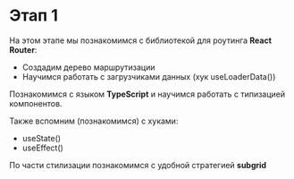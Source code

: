 # Этап 1

На этом этапе мы познакомимся с библиотекой для роутинга **React Router**:

- Создадим дерево маршрутизации
- Научимся работать с загрузчиками данных (хук useLoaderData())

Познакомимся с языком **TypeScript** и научимся работать с типизацией компонентов.

Также вспомним (познакомимся) с хуками:

- useState()
- useEffect()

По части стилизации познакомимся с удобной стратегией **subgrid**
